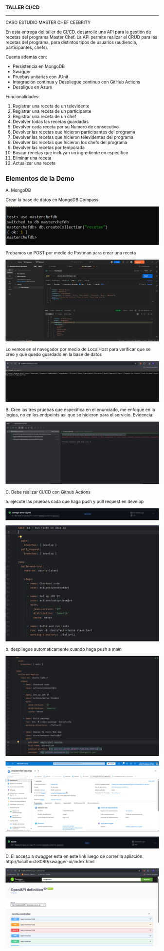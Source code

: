 ### TALLER CI/CD
------------------

CASO ESTUDIO MASTER CHEF CEEBRITY

En esta entrega del taller de CI/CD, desarrollé una API para la gestión de recetas del programa Master Chef.
La API permite realizar el CRUD para las recetas del programa, para distintos tipos de usuarios (audiencia, participantes, chefs).

Cuenta además con:

- Persistencia en MongoDB
- Swagger
- Pruebas unitarias con JUnit
- Integración continua y Despliegue continuo con GitHub Actions
- Despligue en Azure

Funcionalidades:
1.	Registrar una receta de un televidente
2.	Registrar una receta de un participante
3.	Registrar una receta de un chef
4.	Devolver todas las recetas guardadas
5.	Devolver cada receta por su Numero de consecutivo
6.	Devolver las recetas que hicieron participantes del programa
7.	Devolver las recetas que hicieron televidentes del programa
8.	Devolver las recetas que hicieron los chefs del programa
9.	Devolver las recetas por temporada 
10.	Buscar recetas que incluyan un ingrediente en especifico
11.	Eliminar una receta
12.	Actualizar una receta

Elementos de la Demo
--------------------

A. MongoDB

Crear la base de datos en MongoDB Compass

![img.png](TallerCI/docs/img.png)

Probamos un POST por medio de Postman para crear una receta 

![img_1.png](TallerCI/docs/img_1.png)

Lo vemos en el navegador por medio de LocalHost para verificar que se creo y que quedo guardado en la base de datos

![img_2.png](TallerCI/docs/img_2.png)

B. Cree las tres pruebas que especifica en el enunciado, me enfoque en la logica, no en los endpoints asi que se hicieron
para el servicio. Evidencia:

![img_3.png](TallerCI/docs/img_3.png)

C. Debe realizar CI/CD con Github Actions

a. ejecute las pruebas cada que haga push y pull request en develop

![img_6.png](TallerCI/docs/img_6.png)

![img_7.png](TallerCI/docs/img_7.png)

b. despliegue automaticamente cuando haga push a main

![img_8.png](TallerCI/docs/img_8.png)

![img_4.png](TallerCI/docs/img_4.png)

![img_5.png](TallerCI/docs/img_5.png)

D. El acceso a swagger esta en este link luego de correr la apliación: http://localhost:8080/swagger-ui/index.html

![img.png](TallerCI/docs/swagger.png)